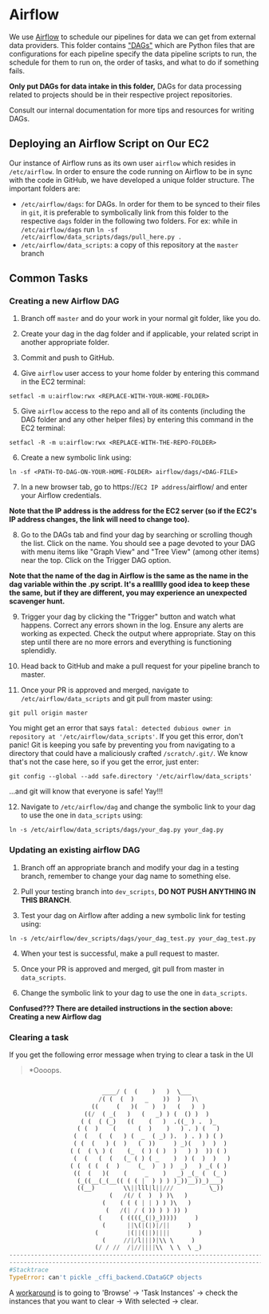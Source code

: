 # Airflow

We use [Airflow](airflow.apache.org/) to schedule our pipelines for data we can get from external data providers. This folder contains ["DAGs"](https://airflow.apache.org/docs/stable/tutorial.html#it-s-a-dag-definition-file) which are Python files that are configurations for each pipeline specify the data pipeline scripts to run, the schedule for them to run on, the order of tasks, and what to do if something fails. 

**Only put DAGs for data intake in this folder,** DAGs for data processing related to projects should be in their respective project repositories.

Consult our internal documentation for more tips and resources for writing DAGs.

## Deploying an Airflow Script on Our EC2

Our instance of Airflow runs as its own user `airflow` which resides in `/etc/airflow`. In order to ensure the code running on Airflow to be in sync with the code in GitHub, we have developed a unique folder structure. The important folders are:

- `/etc/airflow/dags`: for DAGs. In order for them to be synced to their files in `git`, it is preferable to symbolically link from this folder to the respective `dags` folder in the following two folders. For ex: while in `/etc/airflow/dags` run `ln -sf /etc/airflow/data_scripts/dags/pull_here.py .`
- `/etc/airflow/data_scripts`: a copy of this repository at the `master` branch

## Common Tasks

### Creating a new Airflow DAG

1) Branch off `master` and do your work in your normal git folder, like you do.

2) Create your dag in the dag folder and if applicable, your related script in another appropriate folder.

3) Commit and push to GitHub.

4) Give `airflow` user access to your home folder by entering this command in the EC2 terminal:

```
setfacl -m u:airflow:rwx <REPLACE-WITH-YOUR-HOME-FOLDER>
```

5) Give `airflow` access to the repo and all of its contents (including the DAG folder and any other helper files) by entering this command in the EC2 terminal:

```
setfacl -R -m u:airflow:rwx <REPLACE-WITH-THE-REPO-FOLDER>
``` 

6) Create a new symbolic link using:

```
ln -sf <PATH-TO-DAG-ON-YOUR-HOME-FOLDER> airflow/dags/<DAG-FILE>
```

7) In a new browser tab, go to https://`EC2 IP address`/airflow/ and enter your Airflow credentials.

**Note that the IP address is the address for the EC2 server (so if the EC2's IP address changes, the link will need to change too).**

8) Go to the DAGs tab and find your dag by searching or scrolling though the list. Click on the name. You should see a page devoted to your DAG with menu items like "Graph View" and "Tree View" (among other items) near the top. Click on the Trigger DAG option.

**Note that the name of the dag in Airflow is the same as the name in the dag variable within the .py script. It's a reallllly good idea to keep these the same, but if they are different, you may experience an unexpected scavenger hunt.**

9) Trigger your dag by clicking the "Trigger" button and watch what happens. Correct any errors shown in the log. Ensure any alerts are working as expected. Check the output where appropriate. Stay on this step until there are no more errors and everything is functioning splendidly.

10) Head back to GitHub and make a pull request for your pipeline branch to master.

11) Once your PR is approved and merged, navigate to `/etc/airflow/data_scripts` and git pull from master using:

```
git pull origin master
```
You might get an error that says `fatal: detected dubious owner in repository at '/etc/airflow/data_scripts'`.
If you get this error, don't panic! Git is keeping you safe by preventing you from navigating to a directory that could have a maliciously crafted `/scratch/.git/`.
We know that's not the case here, so if you get the error, just enter:
```
git config --global --add safe.directory '/etc/airflow/data_scripts'
```
...and git will know that everyone is safe! Yay!!!

12) Navigate to `/etc/airflow/dag` and change the symbolic link to your dag to use the one in `data_scripts` using: 

```
ln -s /etc/airflow/data_scripts/dags/your_dag.py your_dag.py
```

### Updating an existing airflow DAG

1) Branch off an appropriate branch and modify your dag in a testing branch, remember to change your dag name to something else.

2) Pull your testing branch into `dev_scripts`, **DO NOT PUSH ANYTHING IN THIS BRANCH**.

3) Test your dag on Airflow after adding a new symbolic link for testing using:
```
ln -s /etc/airflow/dev_scripts/dags/your_dag_test.py your_dag_test.py
```

4) When your test is successful, make a pull request to master.

5) Once your PR is approved and merged, git pull from master in `data_scripts`.

6) Change the symbolic link to your dag to use the one in `data_scripts`.

**Confused??? There are detailed instructions in the section above: Creating a new Airflow dag**

### Clearing a task

If you get the following error message when trying to clear a task in the UI

>*Oooops.
```python

                          ____/ (  (    )   )  \___
                         /( (  (  )   _    ))  )   )\
                       ((     (   )(    )  )   (   )  )
                     ((/  ( _(   )   (   _) ) (  () )  )
                    ( (  ( (_)   ((    (   )  .((_ ) .  )_
                   ( (  )    (      (  )    )   ) . ) (   )
                  (  (   (  (   ) (  _  ( _) ).  ) . ) ) ( )
                  ( (  (   ) (  )   (  ))     ) _)(   )  )  )
                 ( (  ( \ ) (    (_  ( ) ( )  )   ) )  )) ( )
                  (  (   (  (   (_ ( ) ( _    )  ) (  )  )   )
                 ( (  ( (  (  )     (_  )  ) )  _)   ) _( ( )
                  ((  (   )(    (     _    )   _) _(_ (  (_ )
                   (_((__(_(__(( ( ( |  ) ) ) )_))__))_)___)
                   ((__)        \\||lll|l||///          \_))
                            (   /(/ (  )  ) )\   )
                          (    ( ( ( | | ) ) )\   )
                           (   /(| / ( )) ) ) )) )
                         (     ( ((((_(|)_)))))     )
                          (      ||\(|(|)|/||     )
                        (        |(||(||)||||        )
                          (     //|/l|||)|\\ \     )
                        (/ / //  /|//||||\\  \ \  \ _)
-------------------------------------------------------------------------------
-------------------------------------------------------------------------------
#Stacktrace
TypeError: can't pickle _cffi_backend.CDataGCP objects
```

A [workaround](https://groups.google.com/g/cloud-composer-discuss/c/qWdaXZx-cuw/m/iMIdQClaCAAJ) is to 
going to 'Browse' -> 'Task Instances' -> check the instances that you want to clear -> With selected -> clear. 
